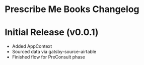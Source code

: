 # Prescribe Me Books Changelog

# Initial Release (v0.0.1)

- Added AppContext
- Sourced data via gatsby-source-airtable
- Finished flow for PreConsult phase
